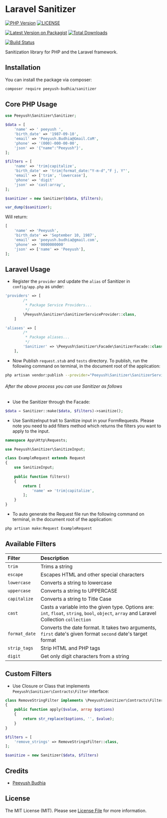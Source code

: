 # Laravel Sanitizer

[![PHP Version](https://img.shields.io/packagist/php-v/peeyush-budhia/sanitizer?color=blue&style=for-the-badge)]()
[![LICENSE](https://img.shields.io/packagist/l/peeyush-budhia/sanitizer?color=blue&style=for-the-badge)](https://github.com/peeyush-budhia/sanitizer/blob/master/LICENSE.md)

[![Latest Version on Packagist](https://img.shields.io/packagist/v/peeyush-budhia/sanitizer.svg?color=blue&style=for-the-badge)](https://packagist.org/packages/peeyush-budhia/sanitizer)
[![Total Downloads](https://img.shields.io/packagist/dt/peeyush-budhia/sanitizer.svg?color=blue&style=for-the-badge)](https://packagist.org/packages/peeyush-budhia/sanitizer)

[![Build Status](https://img.shields.io/travis/com/peeyush-budhia/sanitizer?style=for-the-badge)](https://travis-ci.com/peeyush-budhia/sanitizer)



Sanitization library for PHP and the Laravel framework.

## Installation

You can install the package via composer:

```sh
composer require peeyush-budhia/sanitizer
```

## Core PHP Usage

``` php
use Peeyush\Sanitizer\Sanitizer;

$data = [
    'name' => ' peeyush ',
    'birth_date' => '1987-09-10',
    'email' => 'Peeyush.Budhia@Gmail.CoM',
    'phone' => '(000)-000-00-00',
    'json' => '{"name":"Peeyush"}',
];

$filters = [
    'name' => 'trim|capitalize',
    'birth_date' => 'trim|format_date:"Y-m-d","F j, Y"',
    'email' => ['trim', 'lowercase'],
    'phone' => 'digit'
    'json' => 'cast:array',
];

$sanitizer = new Sanitizer($data, $filters);

var_dump($sanitizer);
```

Will return:

```php
[
    'name' => 'Peeyush',
    'birth_date' => 'September 10, 1987',
    'email' => 'peeyush.budhia@gmail.com',
    'phone' => '0000000000'
    'json' => ['name' => 'Peeyush'],
];
```

## Laravel Usage

- Register the `provider` and update the `alias` of Sanitizer in `config/app.php` as under:

```php
'providers' => [
        /*
         * Package Service Providers...
         */
        \Peeyush\Sanitizer\SanitizerServiceProvider::class,
    ]
```

```php
'aliases' => [
        /*
         * Package aliases...
         */
        'Sanitizer' => \Peeyush\Sanitizer\Facade\SanitizerFacade::class,
    ],
```

- Now Publish `request.stub` and `tests` directory. To publish, run the following command on terminal, in the document root of the application:

```sh
php artisan vendor:publish --provider="Peeyush\Sanitizer\SanitizerServiceProvider"
```

###### After the above process you can use Sanitizer as follows

- Use the Sanitizer through the Facade:

```php
$data = Sanitizer::make($data, $filters)->sanitize();
```

- Use SanitizeInput trait to Sanitize input in your FormRequests. Please note you need to add filters method which returns the filters you want to apply to the input.

```php
namespace App\Http\Requests;

use Peeyush\Sanitizer\SanitizeInput;

class ExampleRequest extends Request
{
    use SanitizeInput;
    
    public function filters()
    {
        return [
            'name' => 'trim|capitalize',
        ];
    }
}
```

- To auto generate the Request file run the following command on terminal, in the document root of the application:

```sh
php artisan make:Request ExampleRequest
```

## Available Filters

 Filter               | Description
:---------------------|:-------------------------
 `trim`               | Trims a string
 `escape`             | Escapes HTML and other special characters
 `lowercase`          | Converts a string to lowercase
 `uppercase`          | Converts a string to UPPERCASE
 `capitalize`         | Converts a string to Title Case
 `cast`               | Casts a variable into the given type. Options are: `int`, `float`, `string`, `bool`, `object`, `array` and Laravel Collection `collection`
 `format_date`        | Converts the date format. It takes two arguments, `first` date's given format `second` date's target format
 `strip_tags`         | Strip HTML and PHP tags
 `digit`              | Get only digit characters from a string

## Custom Filters

- Use Closure or Class that implements `Peeyush\Sanitizer\Contracts\Filter` interface:

```php
class RemoveStringFilter implements \Peeyush\Sanitizer\Contracts\Filter
{
    public function apply($value, array $options)
    {
        return str_replace($options, '', $value);
    }
}

$filters = [
    'remove_strings' => RemoveStringsFilter::class,
];

$sanitize = new Sanitizer($data, $filters)
```

## Credits

- [Peeyush Budhia](https://github.com/peeyush-budhia)

## License

The MIT License (MIT). Please see [License File](LICENSE.md) for more information.
